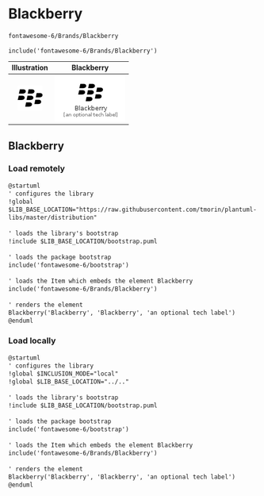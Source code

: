 # Blackberry


```text
fontawesome-6/Brands/Blackberry
```

```text
include('fontawesome-6/Brands/Blackberry')
```



| Illustration | Blackberry |
| :---: | :---: |
| ![illustration for Illustration](../../fontawesome-6/Brands/Blackberry.png) | ![illustration for Blackberry](../../fontawesome-6/Brands/Blackberry.Local.png) |




## Blackberry

### Load remotely
```plantuml
@startuml
' configures the library
!global $LIB_BASE_LOCATION="https://raw.githubusercontent.com/tmorin/plantuml-libs/master/distribution"

' loads the library's bootstrap
!include $LIB_BASE_LOCATION/bootstrap.puml

' loads the package bootstrap
include('fontawesome-6/bootstrap')

' loads the Item which embeds the element Blackberry
include('fontawesome-6/Brands/Blackberry')

' renders the element
Blackberry('Blackberry', 'Blackberry', 'an optional tech label')
@enduml
```

### Load locally
```plantuml
@startuml
' configures the library
!global $INCLUSION_MODE="local"
!global $LIB_BASE_LOCATION="../.."

' loads the library's bootstrap
!include $LIB_BASE_LOCATION/bootstrap.puml

' loads the package bootstrap
include('fontawesome-6/bootstrap')

' loads the Item which embeds the element Blackberry
include('fontawesome-6/Brands/Blackberry')

' renders the element
Blackberry('Blackberry', 'Blackberry', 'an optional tech label')
@enduml
```

